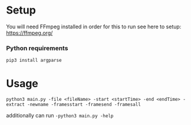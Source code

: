 # Setup

You will need FFmpeg installed in order for this to run
see here to setup: https://ffmpeg.org/

### Python requirements

``pip3 install argparse``

# Usage

`python3 main.py -file <fileName> -start <startTime> -end <endTime> -extract -newname -framesstart -framesend -framesall`

additionally can run `-python3 main.py -help`